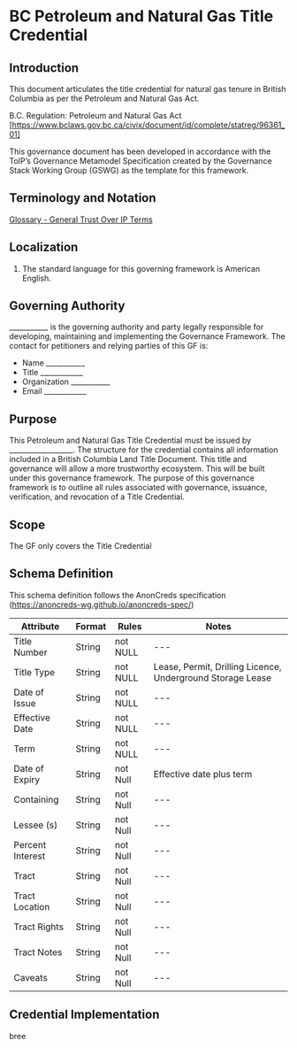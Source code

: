 # BC Petroleum and Natural Gas Title Credential

## Introduction
This document articulates the title credential for natural gas tenure in British Columbia as per the Petroleum and Natural Gas Act.

B.C. Regulation: Petroleum and Natural Gas Act [https://www.bclaws.gov.bc.ca/civix/document/id/complete/statreg/96361_01]


This governance document has been developed in accordance with the ToIP’s Governance Metamodel Specification created by the Governance Stack Working Group (GSWG) as the template for this framework.

## Terminology and Notation

[Glossary - General Trust Over IP Terms](https://trustoverip.github.io/toip/glossary)

## Localization

1.	The standard language for this governing framework is American English.
 
## Governing Authority

___________ is the governing authority and party legally responsible for developing, maintaining and implementing the Governance Framework.
The contact for petitioners and relying parties of this GF is:
* 	Name ___________
* 	Title ____________
* 	Organization ___________
* 	Email ____________

## Purpose

This Petroleum and Natural Gas Title Credential must be issued by __________________. The structure for the credential contains all information included in a British Columbia Land Title Document. This title and governance will allow a more trustworthy ecosystem. This will be built under this governance framework. The purpose of this governance framework is to outline all rules associated with governance, issuance, verification, and revocation of a Title Credential.  

## Scope

The GF only covers the Title Credential

## Schema Definition

This schema definition follows the AnonCreds specification (https://anoncreds-wg.github.io/anoncreds-spec/)

Attribute | Format | Rules | Notes	
--- | --- | --- | --- |
Title Number | String  | not NULL | ---
Title Type | String | not NULL | Lease, Permit, Drilling Licence, Underground Storage Lease
Date of Issue | String | not NULL| ---
Effective Date | String | not NULL | ---
Term | String | not NULL | ---
Date of Expiry | String | not Null | Effective date plus term
Containing | String | not Null | ---
Lessee (s) | String | not Null | ---
Percent Interest | String | not Null | ---
Tract | String | not Null | ---
Tract Location | String | not Null | ---
Tract Rights | String | not Null | ---
Tract Notes | String | not Null | ---
Caveats | String | not Null | ---



## Credential Implementation

bree

